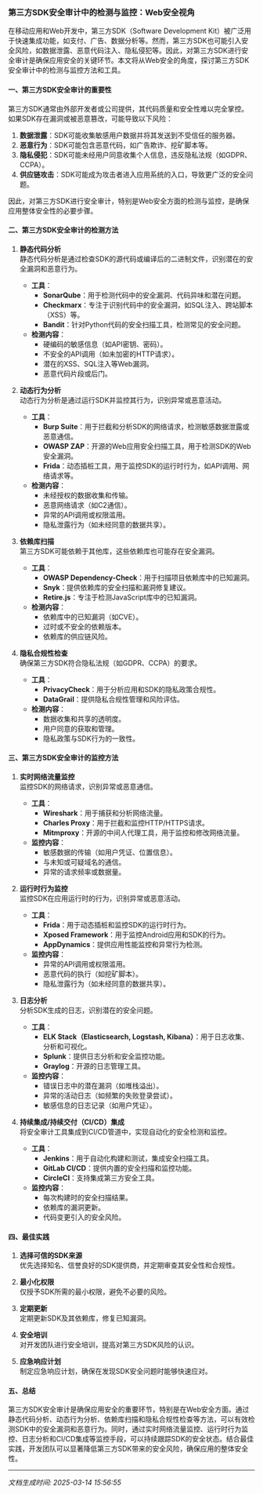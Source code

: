 ### 第三方SDK安全审计中的检测与监控：Web安全视角

在移动应用和Web开发中，第三方SDK（Software Development Kit）被广泛用于快速集成功能，如支付、广告、数据分析等。然而，第三方SDK也可能引入安全风险，如数据泄露、恶意代码注入、隐私侵犯等。因此，对第三方SDK进行安全审计是确保应用安全的关键环节。本文将从Web安全的角度，探讨第三方SDK安全审计中的检测与监控方法和工具。

#### 一、第三方SDK安全审计的重要性

第三方SDK通常由外部开发者或公司提供，其代码质量和安全性难以完全掌控。如果SDK存在漏洞或被恶意篡改，可能导致以下风险：

1. **数据泄露**：SDK可能收集敏感用户数据并将其发送到不受信任的服务器。
2. **恶意行为**：SDK可能包含恶意代码，如广告欺诈、挖矿脚本等。
3. **隐私侵犯**：SDK可能未经用户同意收集个人信息，违反隐私法规（如GDPR、CCPA）。
4. **供应链攻击**：SDK可能成为攻击者进入应用系统的入口，导致更广泛的安全问题。

因此，对第三方SDK进行安全审计，特别是Web安全方面的检测与监控，是确保应用整体安全性的必要步骤。

#### 二、第三方SDK安全审计的检测方法

1. **静态代码分析**  
   静态代码分析是通过检查SDK的源代码或编译后的二进制文件，识别潜在的安全漏洞和恶意行为。  
   - **工具**：  
     - **SonarQube**：用于检测代码中的安全漏洞、代码异味和潜在问题。  
     - **Checkmarx**：专注于识别代码中的安全漏洞，如SQL注入、跨站脚本（XSS）等。  
     - **Bandit**：针对Python代码的安全扫描工具，检测常见的安全问题。  
   - **检测内容**：  
     - 硬编码的敏感信息（如API密钥、密码）。  
     - 不安全的API调用（如未加密的HTTP请求）。  
     - 潜在的XSS、SQL注入等Web漏洞。  
     - 恶意代码片段或后门。

2. **动态行为分析**  
   动态行为分析是通过运行SDK并监控其行为，识别异常或恶意活动。  
   - **工具**：  
     - **Burp Suite**：用于拦截和分析SDK的网络请求，检测敏感数据泄露或恶意通信。  
     - **OWASP ZAP**：开源的Web应用安全扫描工具，用于检测SDK的Web安全漏洞。  
     - **Frida**：动态插桩工具，用于监控SDK的运行时行为，如API调用、网络请求等。  
   - **检测内容**：  
     - 未经授权的数据收集和传输。  
     - 恶意网络请求（如C2通信）。  
     - 异常的API调用或权限滥用。  
     - 隐私泄露行为（如未经同意的数据共享）。

3. **依赖库扫描**  
   第三方SDK可能依赖于其他库，这些依赖库也可能存在安全漏洞。  
   - **工具**：  
     - **OWASP Dependency-Check**：用于扫描项目依赖库中的已知漏洞。  
     - **Snyk**：提供依赖库的安全扫描和漏洞修复建议。  
     - **Retire.js**：专注于检测JavaScript库中的已知漏洞。  
   - **检测内容**：  
     - 依赖库中的已知漏洞（如CVE）。  
     - 过时或不安全的依赖版本。  
     - 依赖库的供应链风险。

4. **隐私合规性检查**  
   确保第三方SDK符合隐私法规（如GDPR、CCPA）的要求。  
   - **工具**：  
     - **PrivacyCheck**：用于分析应用和SDK的隐私政策合规性。  
     - **DataGrail**：提供隐私合规性管理和风险评估。  
   - **检测内容**：  
     - 数据收集和共享的透明度。  
     - 用户同意的获取和管理。  
     - 隐私政策与SDK行为的一致性。

#### 三、第三方SDK安全审计的监控方法

1. **实时网络流量监控**  
   监控SDK的网络请求，识别异常或恶意通信。  
   - **工具**：  
     - **Wireshark**：用于捕获和分析网络流量。  
     - **Charles Proxy**：用于拦截和监控HTTP/HTTPS请求。  
     - **Mitmproxy**：开源的中间人代理工具，用于监控和修改网络流量。  
   - **监控内容**：  
     - 敏感数据的传输（如用户凭证、位置信息）。  
     - 与未知或可疑域名的通信。  
     - 异常的请求频率或数据量。

2. **运行时行为监控**  
   监控SDK在应用运行时的行为，识别异常或恶意活动。  
   - **工具**：  
     - **Frida**：用于动态插桩和监控SDK的运行时行为。  
     - **Xposed Framework**：用于监控Android应用和SDK的行为。  
     - **AppDynamics**：提供应用性能监控和异常行为检测。  
   - **监控内容**：  
     - 异常的API调用或权限滥用。  
     - 恶意代码的执行（如挖矿脚本）。  
     - 隐私泄露行为（如未经同意的数据共享）。

3. **日志分析**  
   分析SDK生成的日志，识别潜在的安全问题。  
   - **工具**：  
     - **ELK Stack（Elasticsearch, Logstash, Kibana）**：用于日志收集、分析和可视化。  
     - **Splunk**：提供日志分析和安全监控功能。  
     - **Graylog**：开源的日志管理工具。  
   - **监控内容**：  
     - 错误日志中的潜在漏洞（如堆栈溢出）。  
     - 异常的活动日志（如频繁的失败登录尝试）。  
     - 敏感信息的日志记录（如用户凭证）。

4. **持续集成/持续交付（CI/CD）集成**  
   将安全审计工具集成到CI/CD管道中，实现自动化的安全检测和监控。  
   - **工具**：  
     - **Jenkins**：用于自动化构建和测试，集成安全扫描工具。  
     - **GitLab CI/CD**：提供内置的安全扫描和监控功能。  
     - **CircleCI**：支持集成第三方安全工具。  
   - **监控内容**：  
     - 每次构建时的安全扫描结果。  
     - 依赖库的漏洞更新。  
     - 代码变更引入的安全风险。

#### 四、最佳实践

1. **选择可信的SDK来源**  
   优先选择知名、信誉良好的SDK提供商，并定期审查其安全性和合规性。

2. **最小化权限**  
   仅授予SDK所需的最小权限，避免不必要的风险。

3. **定期更新**  
   定期更新SDK及其依赖库，修复已知漏洞。

4. **安全培训**  
   对开发团队进行安全培训，提高对第三方SDK风险的认识。

5. **应急响应计划**  
   制定应急响应计划，确保在发现SDK安全问题时能够快速应对。

#### 五、总结

第三方SDK安全审计是确保应用安全的重要环节，特别是在Web安全方面。通过静态代码分析、动态行为分析、依赖库扫描和隐私合规性检查等方法，可以有效检测SDK中的安全漏洞和恶意行为。同时，通过实时网络流量监控、运行时行为监控、日志分析和CI/CD集成等监控手段，可以持续跟踪SDK的安全状态。结合最佳实践，开发团队可以显著降低第三方SDK带来的安全风险，确保应用的整体安全性。

---

*文档生成时间: 2025-03-14 15:56:55*



